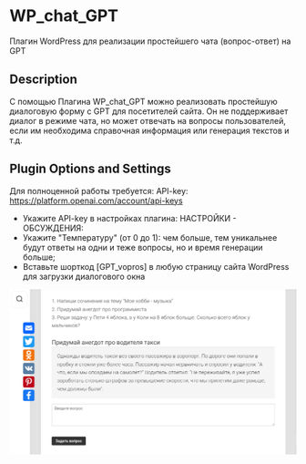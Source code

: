 # WP_chat_GPT
Плагин WordPress для реализации простейшего чата (вопрос-ответ) на GPT

## Description
С помощью Плагина WP_chat_GPT можно реализовать простейшую диалоговую форму с GPT для посетителей сайта. Он не поддерживает диалог в режиме чата, но может отвечать на вопросы пользователей, если им необходима справочная информация или генерация текстов и т.д. 

## Plugin Options and Settings
Для полноценной работы требуется: API-key: https://platform.openai.com/account/api-keys
- Укажите API-key в настройках плагина: НАСТРОЙКИ - ОБСУЖДЕНИЯ:
- Укажите "Температуру" (от 0 до 1): чем больше, тем уникальнее будут ответы на одни и теже вопросы, но и время генерации больше;
- Вставьте шорткод [GPT_vopros] в любую страницу сайта WordPress для загрузки диалогового окна

![Генерация вопрос-ответ GTP](https://github.com/websochka/WP_chat_GPT/blob/main/Screenshot.png)

